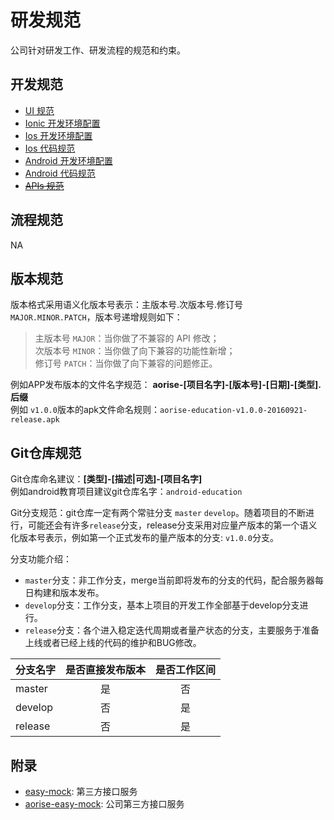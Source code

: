 # 研发规范

公司针对研发工作、研发流程的规范和约束。

## 开发规范

- [UI 规范](https://github.com/aorise-org/standard/blob/master/standard/UI规范.md)
- [Ionic 开发环境配置](https://github.com/aorise-org/standard/blob/master/standard/Ionic开发环境配置.md)
- [Ios 开发环境配置](https://github.com/aorise-org/standard/blob/master/standard/IOS开发环境配置.md)
- [Ios 代码规范](https://github.com/aorise-org/standard/blob/master/standard/IOS代码规范.md)
- [Android 开发环境配置](https://github.com/aorise-org/standard/blob/master/standard/Android开发环境配置.md)
- [Android 代码规范](https://github.com/aorise-org/standard/blob/master/standard/Android代码规范.md)
- [~~APIs 规范~~](https://github.com/aorise-org/standard/blob/master/standard/APIs规范.md)

## 流程规范

NA

## 版本规范

版本格式采用语义化版本号表示：主版本号.次版本号.修订号 `MAJOR.MINOR.PATCH`，版本号递增规则如下：  

> 主版本号 `MAJOR`：当你做了不兼容的 API 修改；    
> 次版本号 `MINOR`：当你做了向下兼容的功能性新增；   
> 修订号 `PATCH`：当你做了向下兼容的问题修正。   


例如APP发布版本的文件名字规范：
**aorise-[项目名字]-[版本号]-[日期]-[类型].后缀**       
例如 `v1.0.0`版本的apk文件命名规则：`aorise-education-v1.0.0-20160921-release.apk`  

## Git仓库规范

Git仓库命名建议：**[类型]-[描述|可选]-[项目名字]**    
例如android教育项目建议git仓库名字：`android-education`

Git分支规范：git仓库一定有两个常驻分支 `master` `develop`。随着项目的不断进行，可能还会有许多`release`分支，release分支采用对应量产版本的第一个语义化版本号表示，例如第一个正式发布的量产版本的分支: `v1.0.0`分支。

分支功能介绍：
- `master`分支：非工作分支，merge当前即将发布的分支的代码，配合服务器每日构建和版本发布。
- `develop`分支：工作分支，基本上项目的开发工作全部基于develop分支进行。
- `release`分支：各个进入稳定迭代周期或者量产状态的分支，主要服务于准备上线或者已经上线的代码的维护和BUG修改。

分支名字  |  是否直接发布版本 |  是否工作区间 
--|:---:|:---:
master  |  是 |  否
develop  | 否  |  是
release | 否  |  是


## 附录

- [easy-mock](https://easy-mock.com): 第三方接口服务
- [aorise-easy-mock](http://10.16.3.26:7300/): 公司第三方接口服务